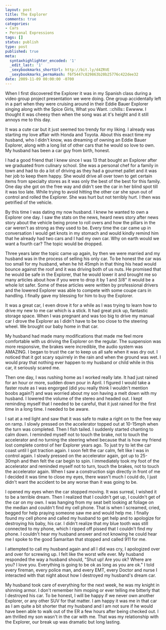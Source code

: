```yaml
---
layout: post
title: The Explorer
comments: true
categories:
- Cars
- Personal Expressions
tags: []
status: publish
type: post
published: true
meta:
  syntaxhighlighter_encoded: '1'
  _edit_last: '1'
  _sexybookmarks_shortUrl: http://bit.ly/d4ZRVE
  _sexybookmarks_permaHash: f6f5447c829863b20b25776c422dee32
date: 2009-11-09 00:00:00 -0700
---
```

When I first discovered the Explorer it was in my Spanish class during a video group project presentation we were doing.  One group accidentally left in a part when they were cruising around in their Eddie Bauer Explorer singing along with the Spice Girls, What you Want.  ::chills::  Ewwww.  I thought it was cheesy then when the song was at it's height and it still annoys me to this day.  

It was a cute car but it just seemed too trendy for my liking.  I already was starting my love affair with Honda and Toyota.  About this exact time my husband, who I didn't know, was dreaming of owning an Eddie Bauer Explorer, along with a long list of other cars that he would so love to own.  My husband has been a car guy from birth, honest.  

I had a good friend that I knew since I was 13 that bought an Explorer after we graduated from culinary school.  She was a personal chef for a family in town and had to do a lot of driving as they had a gourmet pallet and it was her job to keep them happy.  She would drive all over town to get certain items from specialty stores as it was only the best of the best for this family.  One day she got on the free way and didn't see the car in her blind spot till it was too late.  While trying to avoid hitting the other car she spun out of control and rolled the Explorer.  She was hurt but not terribly hurt.  I then was petrified of the vehicle.

By this time I was dating my now husband.  I knew he wanted to own a Explorer one day.  I saw the stats on the news, heard news story after news story about the vehicle being prone to roll overs and how the pillars in the car weren't as strong as they used to be.  Every time the car came up in conversation I would get knots in my stomach and would kindly remind him that he already had two cars and I had my own car.  Why on earth would we want a fourth car?  The topic would be dropped.

Three years later the topic came up again, by then we were married and my husband was in the process of selling his only car.  To be honest the car was too small for my husband, when he hit 45mph in that thing his head would bounce against the roof and it was driving both of us nuts.  He promised that he would be safe in the Explorer, that he would lower it and brought me so many articles about how if you were to drop it by 1 and 3/8" it would be a whole lot safer.  Some of these articles were written by professional drivers and the lowered Explorer was able to compete with some coupe cars in handling.  I finally gave my blessing for him to buy the Explorer.

It was a great car, I even drove it for a while as I was trying to learn how to drive my new to me car which is a stick.  It had great pick up, fantastic storage space.  When I was pregnant and was too big to drive my manual car I drove the Explorer as I didn't have to be too close to the steering wheel.  We brought our baby home in that car.  

My husband had made many modifications that made me feel more comfortable with us driving the Explorer on the regular.  The suspension was more responsive, the brakes were incredible, the audio system was AMAZING.  I began to trust the car to keep us all safe when it was dry out.  I noticed that it got scary squirrely in the rain and when the ground was wet.  I would pray that nothing ever happen to my husband or child while in this car, it seriously scared me.  

Then one day, I was rushing home as I worked really late.  It had just rained for an hour or more, sudden down pour in April.  I figured I would take a faster route as I was engorged (did you really think I wouldn't mention boobs again?) and was worried about my son having a melt down with my husband.  I lowered the volume of the stereo and headed out.  I kept reminding myself that I needed to be careful, that it just rained for the first time in a long time.  I needed to be aware.  

I sat at a red light and saw that it was safe to make a right on to the free way on ramp.  I slowly pressed on the accelerator topped out at 10-15mph when the turn was completed. Then I fish tailed.  I suddenly started chanting to calm down.  I reminded myself not to touch the brake, not to touch the accelerator and no turning the steering wheel because that is how my friend lost complete control of her Explorer years ago.  To just try to let the car coast until I got traction again.  I soon felt the car calm, felt like I was in control again.  I slowly pressed on the accelerator again, got up to 25-30mph and then felt the car begin to spin.  I immediately took my foot of the accelerator and reminded myself not to turn, touch the brakes, not to touch the accelerator again.  When I saw a construction sign directly in front of me I decided it was time to close my eyes, there wasn't much I could do, I just didn't want the accident to be any worse than it was going to be.

I opened my eyes when the car stopped moving.  It was surreal, I wished it to be a terrible dream.  Then I realized that I couldn't get up, I couldn't get of the car on my own.  I was hanging from my seat belt looking at foliage on the median and couldn't find my cell phone.  That is when I screamed, cried, begged for help praying someone saw me and would help me.  I finally found my cell phone and called my husband to get help and to apologize for destroying his baby, his car.  I didn't realize that my blue tooth was still connected to my phone, which I ripped off pissed that I couldn't find my phone.  I couldn't hear my husband answer and not knowing he could hear me I spoke to the good Samaritan that stopped and called 911 for me.  

I attempted to call my husband again and all I did was cry, I apologized over and over for screwing up.  I felt like the worst wife ever.  My husband responded the way a husband should, "Shut up!  Are you ok?  Where are you?  I love you.  Everything is going to be ok as long as you are ok."  I told every fireman, every police man, and every EMT, every Doctor and nurse I interacted with that night about how I destroyed my husband's dream car.  

My husband took care of everything for the next week, he was my knight in shinning armor.  I don't remember him moping or ever telling me bitterly that I destroyed his car.  To be honest, I will be happy if we never own another Explorer, or any other SUV for that matter.  I am happy it was me in that car as I am quite a bit shorter that my husband and I am not sure if he would have been able to walk out of the ER a few hours after being checked out.  I am thrilled my son wasn't in the car with me.  That was my relationship with the Explorer, our break up was dramatic but long lasting.
